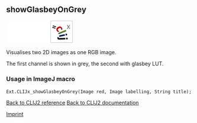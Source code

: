## showGlasbeyOnGrey
<img src="images/mini_empty_logo.png"/><img src="images/mini_empty_logo.png"/><img src="images/mini_clijx_logo.png"/>

Visualises two 2D images as one RGB image. 

The first channel is shown in grey, the second with glasbey LUT.

### Usage in ImageJ macro
```
Ext.CLIJx_showGlasbeyOnGrey(Image red, Image labelling, String title);
```


[Back to CLIJ2 reference](https://clij.github.io/clij2-docs/reference)
[Back to CLIJ2 documentation](https://clij.github.io/clij2-docs)

[Imprint](https://clij.github.io/imprint)
